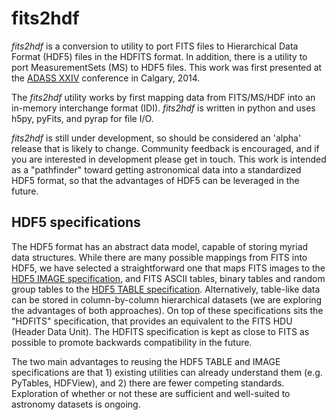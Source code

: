 fits2hdf
========

*fits2hdf* is a conversion to utility to port FITS files to Hierarchical Data Format (HDF5) 
files in the HDFITS format. In addition, there is a utility to port MeasurementSets (MS)
to HDF5 files. This work was first presented at the [ADASS XXIV](http://arxiv.org/a/price_d_2)
conference in Calgary, 2014.

The *fits2hdf* utility works by first mapping data from FITS/MS/HDF into an in-memory interchange
format (IDI). *fits2hdf* is written in python and uses h5py, pyFits, and pyrap for file I/O.

*fits2hdf* is still under development, so should be considered an 'alpha' release that is likely
to change. Community feedback is encouraged, and if you are interested in development please
get in touch. This work is intended as a "pathfinder" toward getting astronomical data into 
a standardized HDF5 format, so that the advantages of HDF5 can be leveraged in the future.

HDF5 specifications
-------------------

The HDF5 format has an abstract data model, capable of storing myriad data structures. 
While there are many possible mappings from FITS into HDF5, we have selected a straightforward
one that maps FITS images to the [HDF5 IMAGE specification](http://www.hdfgroup.org/HDF5/doc/HL/H5TB_Spec.html), 
and FITS ASCII tables, binary tables and random group tables to the 
[HDF5 TABLE specification](http://www.hdfgroup.org/HDF5/doc/ADGuide/ImageSpec.html). 
Alternatively, table-like data can be stored in column-by-column hierarchical datasets 
(we are exploring the advantages of both approaches). On top of these specifications sits the 
"HDFITS" specification, that provides an equivalent to the FITS HDU (Header Data Unit). The HDFITS
specification is kept as close to FITS as possible to promote backwards compatibility in the future.

The two main advantages to reusing the HDF5 TABLE and IMAGE specifications are that 1) existing
utilities can already understand them (e.g. PyTables, HDFView), and 2) there are fewer competing
standards. Exploration of whether or not these are sufficient and well-suited to astronomy datasets
is ongoing.




